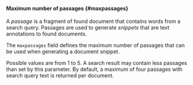 #### Maximum number of passages {#maxpassages}

A _passage_ is a fragment of found document that contains words from a search query. Passages are used to generate _snippets_ that are text annotations to found documents.

The `maxpassages` field defines the maximum number of passages that can be used when generating a document snippet.

Possible values are from 1 to 5. A search result may contain less passages than set by this parameter. By default, a maximum of four passages with search query text is returned per document.